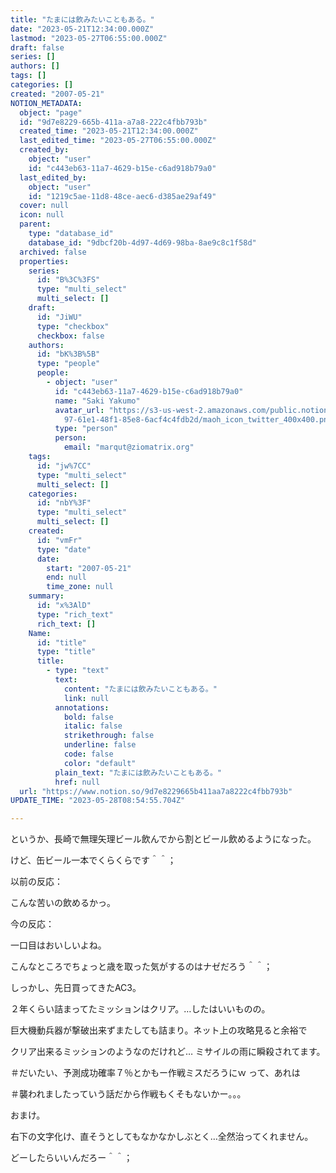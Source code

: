 ```yaml
---
title: "たまには飲みたいこともある。"
date: "2023-05-21T12:34:00.000Z"
lastmod: "2023-05-27T06:55:00.000Z"
draft: false
series: []
authors: []
tags: []
categories: []
created: "2007-05-21"
NOTION_METADATA:
  object: "page"
  id: "9d7e8229-665b-411a-a7a8-222c4fbb793b"
  created_time: "2023-05-21T12:34:00.000Z"
  last_edited_time: "2023-05-27T06:55:00.000Z"
  created_by:
    object: "user"
    id: "c443eb63-11a7-4629-b15e-c6ad918b79a0"
  last_edited_by:
    object: "user"
    id: "1219c5ae-11d8-48ce-aec6-d385ae29af49"
  cover: null
  icon: null
  parent:
    type: "database_id"
    database_id: "9dbcf20b-4d97-4d69-98ba-8ae9c8c1f58d"
  archived: false
  properties:
    series:
      id: "B%3C%3FS"
      type: "multi_select"
      multi_select: []
    draft:
      id: "JiWU"
      type: "checkbox"
      checkbox: false
    authors:
      id: "bK%3B%5B"
      type: "people"
      people:
        - object: "user"
          id: "c443eb63-11a7-4629-b15e-c6ad918b79a0"
          name: "Saki Yakumo"
          avatar_url: "https://s3-us-west-2.amazonaws.com/public.notion-static.com/3ad1c4\
            97-61e1-48f1-85e8-6acf4c4fdb2d/maoh_icon_twitter_400x400.png"
          type: "person"
          person:
            email: "marqut@ziomatrix.org"
    tags:
      id: "jw%7CC"
      type: "multi_select"
      multi_select: []
    categories:
      id: "nbY%3F"
      type: "multi_select"
      multi_select: []
    created:
      id: "vmFr"
      type: "date"
      date:
        start: "2007-05-21"
        end: null
        time_zone: null
    summary:
      id: "x%3AlD"
      type: "rich_text"
      rich_text: []
    Name:
      id: "title"
      type: "title"
      title:
        - type: "text"
          text:
            content: "たまには飲みたいこともある。"
            link: null
          annotations:
            bold: false
            italic: false
            strikethrough: false
            underline: false
            code: false
            color: "default"
          plain_text: "たまには飲みたいこともある。"
          href: null
  url: "https://www.notion.so/9d7e8229665b411aa7a8222c4fbb793b"
UPDATE_TIME: "2023-05-28T08:54:55.704Z"

---
```

<link rel="stylesheet" href="https://cdn.jsdelivr.net/npm/katex@0.16.2/dist/katex.min.css" integrity="sha384-bYdxxUwYipFNohQlHt0bjN/LCpueqWz13HufFEV1SUatKs1cm4L6fFgCi1jT643X" crossorigin="anonymous">


というか、長崎で無理矢理ビール飲んでから割とビール飲めるようになった。


けど、缶ビール一本でくらくらです＾＾；


以前の反応：


こんな苦いの飲めるかっ。


今の反応：


一口目はおいしいよね。


こんなところでちょっと歳を取った気がするのはナゼだろう＾＾；


しっかし、先日買ってきたAC3。


２年くらい詰まってたミッションはクリア。…したはいいものの。


巨大機動兵器が撃破出来ずまたしても詰まり。ネット上の攻略見ると余裕で


クリア出来るミッションのようなのだけれど… ミサイルの雨に瞬殺されてます。


＃だいたい、予測成功確率７％とかもー作戦ミスだろうにｗ って、あれは


＃襲われましたっていう話だから作戦もくそもないかー。。。


おまけ。


右下の文字化け、直そうとしてもなかなかしぶとく…全然治ってくれません。


どーしたらいいんだろー＾＾；


